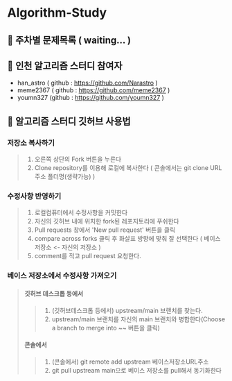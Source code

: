 # Algorithm-Study

## 🚀 주차별 문제목록 ( waiting... )

## 👋 인천 알고리즘 스터디 참여자

- han_astro ( github : https://github.com/Narastro )
- meme2367 ( github : https://github.com/meme2367 )
- youmn327 (github : https://github.com/youmn327 )



## 🎈 알고리즘 스터디 깃허브 사용법

### 저장소 복사하기

 > 1. 오른쪽 상단의 Fork 버튼을 누른다
 > 2. Clone repository를 이용해 로컬에 복사한다 ( 콘솔에서는 git clone URL주소 폴더명(생략가능) )


### 수정사항 반영하기

 > 1. 로컬컴퓨터에서 수정사항을 커밋한다
 > 2. 자신의 깃허브 내에 위치한 fork된 레포지토리에 푸쉬한다
 > 3. Pull requests 창에서 'New pull request' 버튼을 클릭
 > 4. compare across forks 클릭 후 화살표 방향에 맞춰 잘 선택한다 ( 베이스저장소 <- 자신의 저장소 )
 > 5. comment를 적고 pull request 요청한다.


### 베이스 저장소에서 수정사항 가져오기

> #### 깃허브 데스크톱 등에서
>>  1. (깃허브데스크톱 등에서) upstream/main 브랜치를 찾는다.
>>  2. upstream/main 브랜치를 자신의 main 브랜치와 병합한다(Choose a branch to merge into ~~ 버튼을 클릭)
>
>#### 콘솔에서
>
>>  1. (콘솔에서) git remote add upstream 베이스저장소URL주소 
>>  2. git pull upstream main으로 베이스 저장소를 pull해서 동기화한다

